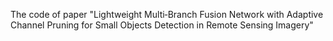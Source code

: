 The code of paper "Lightweight Multi‑Branch Fusion Network with Adaptive Channel Pruning for Small Objects Detection in Remote Sensing Imagery"
